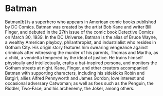 # Batman
Batman[b] is a superhero who appears in American comic books published by DC Comics. Batman was created by the artist Bob Kane and writer Bill Finger, and debuted in the 27th issue of the comic book Detective Comics on March 30, 1939. In the DC Universe, Batman is the alias of Bruce Wayne, a wealthy American playboy, philanthropist, and industrialist who resides in Gotham City. His origin story features him swearing vengeance against criminals after witnessing the murder of his parents, Thomas and Martha, as a child, a vendetta tempered by the ideal of justice. He trains himself physically and intellectually, crafts a bat-inspired persona, and monitors the Gotham streets at night. Kane, Finger, and other creators accompanied Batman with supporting characters, including his sidekicks Robin and Batgirl; allies Alfred Pennyworth and James Gordon; love interest and occasional adversary Catwoman; as well as foes such as the Penguin, the Riddler, Two-Face, and his archenemy, the Joker, among others.
